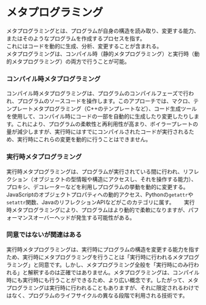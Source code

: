 # メタプログラミング

メタプログラミングとは、プログラムが自身の構造を読み取り、変更する能力、またはそのようなプログラムを作成するプロセスを指す。  
これにはコードを動的に生成、分析、変更することが含まれる。  
メタプログラミングは、コンパイル時（静的メタプログラミング）と実行時（動的メタプログラミング）の両方で行うことが可能。

### コンパイル時メタプログラミング

コンパイル時メタプログラミングは、プログラムのコンパイルフェーズで行われ、プログラムのソースコードを操作します。このアプローチでは、マクロ、テンプレートメタプログラミング（C++のテンプレートなど）、コード生成ツールを使用して、コンパイル時にコードの一部を自動的に生成したり変更したりします。これにより、プログラムの柔軟性と再利用性が高まり、ボイラープレートの量が減少しますが、実行時にはすでにコンパイルされたコードが実行されるため、実行時にこれらの変更を動的に行うことはできません。

### 実行時メタプログラミング

実行時メタプログラミングは、プログラムが実行されている間に行われ、リフレクション（オブジェクトの型情報や構造にアクセスし、それを操作する能力）、プロキシ、デコレーターなどを利用しプログラムの挙動を動的に変更する。　　
JavaScriptのオブジェクトプロパティへの動的アクセス、Pythonの`getattr`や`setattr`関数、JavaのリフレクションAPIなどがこのカテゴリに属す。　　
実行時メタプログラミングにより、プログラムはより動的で柔軟になりますが、パフォーマンスオーバーヘッドが発生する可能性がある。

### 同意ではないが関連はある

実行時メタプログラミングは、実行時にプログラムの構造を変更する能力を指すため、実行時にメタプログラミングを行うことは「実行時に行われるメタプログラミング」と同意です。しかし、メタプログラミング全般を「実行時にのみ行われる」と解釈するのは正確ではありません。メタプログラミングは、コンパイル時にも実行時にも行うことができるため、より広い概念です。したがって、メタプログラミングは実行時に行われることもありますが、それに限定されるわけではなく、プログラムのライフサイクルの異なる段階で利用される技術です。
